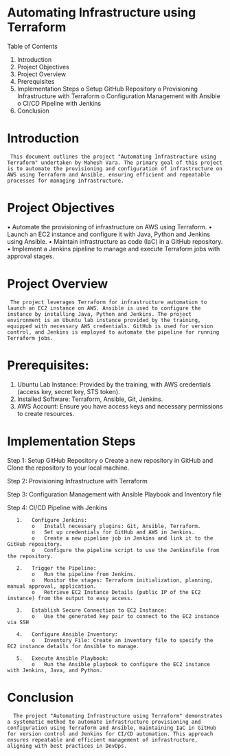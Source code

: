 # Automating Infrastructure using Terraform

Table of Contents
1.	Introduction
2.	Project Objectives
3.	Project Overview
4.	Prerequisites
5.	Implementation Steps
         o	Setup GitHub Repository 
         o	Provisioning Infrastructure with Terraform
         o	Configuration Management with Ansible
         o	CI/CD Pipeline with Jenkins
6.	Conclusion

# Introduction
     This document outlines the project "Automating Infrastructure using Terraform" undertaken by Mahesh Vara. The primary goal of this project is to automate the provisioning and configuration of infrastructure on AWS using Terraform and Ansible, ensuring efficient and repeatable processes for managing infrastructure.

# Project Objectives
   •	Automate the provisioning of infrastructure on AWS using Terraform.
   •	Launch an EC2 instance and configure it with Java, Python and Jenkins using Ansible.
   •	Maintain infrastructure as code (IaC) in a GitHub repository.
   •	Implement a Jenkins pipeline to manage and execute Terraform jobs with approval stages.

# Project Overview
     The project leverages Terraform for infrastructure automation to launch an EC2 instance on AWS. Ansible is used to configure the instance by installing Java, Python and Jenkins. The project environment is an Ubuntu lab instance provided by the training, equipped with necessary AWS credentials. GitHub is used for version control, and Jenkins is employed to automate the pipeline for running Terraform jobs.


# Prerequisites:
1.	Ubuntu Lab Instance: Provided by the training, with AWS credentials (access key, secret key, STS token).
2.	Installed Software: Terraform, Ansible, Git, Jenkins.
3.	AWS Account: Ensure you have access keys and necessary permissions to create resources.
 
# Implementation Steps

Step 1: Setup GitHub Repository
            o	Create a new repository in GitHub and Clone the repository to your local machine.

Step 2: Provisioning Infrastructure with Terraform       

Step 3: Configuration Management with Ansible Playbook and Inventory file

Step 4: CI/CD Pipeline with Jenkins

       1.	Configure Jenkins:
            o	Install necessary plugins: Git, Ansible, Terraform.
            o	Set up credentials for GitHub and AWS in Jenkins.
            o	Create a new pipeline job in Jenkins and link it to the GitHub repository.
            o	Configure the pipeline script to use the Jenkinsfile from the repository.
            
       2.	Trigger the Pipeline:
            o	Run the pipeline from Jenkins.
            o	Monitor the stages: Terraform initialization, planning, manual approval, application.
            o	Retrieve EC2 Instance Details (public IP of the EC2 instance) from the output to easy access.
            
       3.	Establish Secure Connection to EC2 Instance:
            o	Use the generated key pair to connect to the EC2 instance via SSH
            
       4.	Configure Ansible Inventory:
            o	Inventory File: Create an inventory file to specify the EC2 instance details for Ansible to manage.
            
       5.	Execute Ansible Playbook:
            o	Run the Ansible playbook to configure the EC2 instance with Jenkins, Java, and Python.

# Conclusion
      The project "Automating Infrastructure using Terraform" demonstrates a systematic method to automate infrastructure provisioning and configuration using Terraform and Ansible, maintaining IaC in GitHub for version control and Jenkins for CI/CD automation. This approach ensures repeatable and efficient management of infrastructure, aligning with best practices in DevOps.

